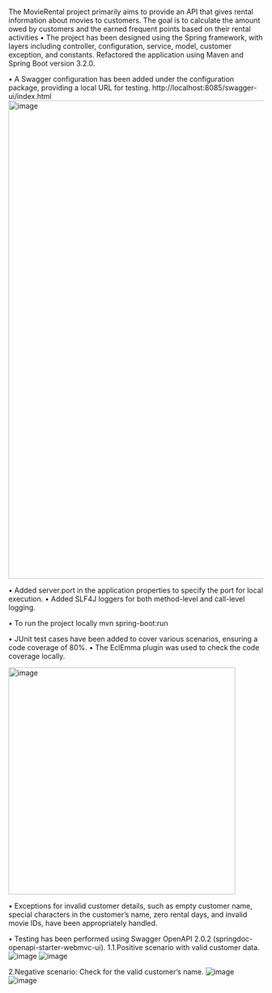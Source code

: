 The MovieRental project primarily aims to provide an API that gives rental information about movies to customers. The goal is to calculate the amount owed by customers and the earned frequent points based on their rental activities
• The project has been designed using the Spring framework, with layers including controller, configuration, service, model, customer exception, and constants. 
Refactored the application using Maven and Spring Boot version 3.2.0.

• A Swagger configuration has been added under the configuration package, providing a local URL for testing. 
http://localhost:8085/swagger-ui/index.html
<img width="944" alt="image" src="https://github.com/Swathinvenkatesh/Refactor-movieRental/assets/159119938/698e425e-1f34-4843-bfe0-7fb36e926938">


• Added server.port in the application properties to specify the port for local execution. 
• Added SLF4J loggers for both method-level and call-level logging.

• To run the project locally
mvn spring-boot:run

• JUnit test cases have been added to cover various scenarios, ensuring a code coverage of 80%. 
• The EclEmma plugin was used to check the code coverage locally.

<img width="448" alt="image" src="https://github.com/Swathinvenkatesh/Refactor-movieRental/assets/159119938/a58f2834-721c-4f70-ac9e-42159f46a218">



• Exceptions for invalid customer details, such as empty customer name, special characters in the customer’s name, zero rental days, and invalid movie IDs, have been appropriately handled.

• Testing has been performed using Swagger OpenAPI 2.0.2 (springdoc-openapi-starter-webmvc-ui).
 1.1.Positive scenario with valid customer data.
 ![image](https://github.com/Swathinvenkatesh/Refactor-movieRental/assets/159119938/881d6746-e489-4369-8ec7-2a43406ca4d8)
 ![image](https://github.com/Swathinvenkatesh/Refactor-movieRental/assets/159119938/9372b07d-cc0d-4f93-8734-c03be05f20d5)

 
2.Negative scenario: Check for the valid customer’s name.
![image](https://github.com/Swathinvenkatesh/Refactor-movieRental/assets/159119938/b1f98c6e-0e2e-4ea9-9d40-cb860413fae2)
![image](https://github.com/Swathinvenkatesh/Refactor-movieRental/assets/159119938/4372c7dd-224c-4336-bda4-921ea59425b3)




